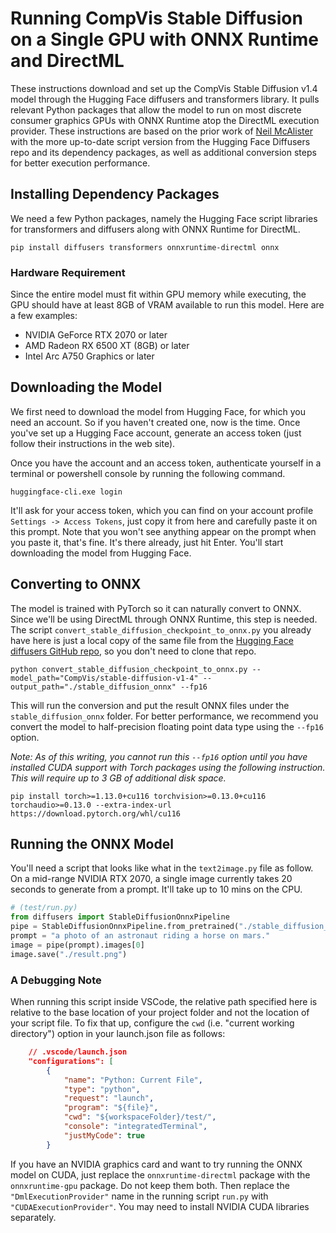 # Running CompVis Stable Diffusion on a Single GPU with ONNX Runtime and DirectML

These instructions download and set up the CompVis Stable Diffusion v1.4 model through the Hugging Face diffusers and transformers library. It pulls relevant Python packages that allow the model to run on most discrete consumer graphics GPUs with ONNX Runtime atop the DirectML execution provider. These instructions are based on the prior work of [Neil McAlister](https://www.travelneil.com/stable-diffusion-windows-amd.html) with the more up-to-date script version from the Hugging Face Diffusers repo and its dependency packages, as well as additional conversion steps for better execution performance.

## Installing Dependency Packages

We need a few Python packages, namely the Hugging Face script libraries for transformers and diffusers along with ONNX Runtime for DirectML.

```
pip install diffusers transformers onnxruntime-directml onnx
```

### Hardware Requirement
Since the entire model must fit within GPU memory while executing, the GPU should have at least 8GB of VRAM available to run this model. Here are a few examples:
- NVIDIA GeForce RTX 2070 or later
- AMD Radeon RX 6500 XT (8GB) or later
- Intel Arc A750 Graphics or later 

## Downloading the Model
We first need to download the model from Hugging Face, for which you need an account. So if you haven't created one, now is the time. Once you've set up a Hugging Face account, generate an access token (just follow their instructions in the web site).

Once you have the account and an access token, authenticate yourself in a terminal or powershell console by running the following command.

```
huggingface-cli.exe login
```

It'll ask for your access token, which you can find on your account profile `Settings -> Access Tokens`, just copy it from here and carefully paste it on this prompt. Note that you won't see anything appear on the prompt when you paste it, that's fine. It's there already, just hit Enter. You'll start downloading the model from Hugging Face.

## Converting to ONNX

The model is trained with PyTorch so it can naturally convert to ONNX. Since we'll be using DirectML through ONNX Runtime, this step is needed. The script `convert_stable_diffusion_checkpoint_to_onnx.py` you already have here is just a local copy of the same file from the [Hugging Face diffusers GitHub repo](https://github.com/HuggingFace/diffusers/blob/main/scripts/convert_stable_diffusion_checkpoint_to_onnx.py), so you don't need to clone that repo.

```
python convert_stable_diffusion_checkpoint_to_onnx.py --model_path="CompVis/stable-diffusion-v1-4" --output_path="./stable_diffusion_onnx" --fp16
```

This will run the conversion and put the result ONNX files under the `stable_diffusion_onnx` folder. For better performance, we recommend you convert the model to half-precision floating point data type using the `--fp16` option.

_Note: As of this writing, you cannot run this `--fp16` option until you have installed CUDA support with Torch packages using the following instruction. This will require up to 3 GB of additional disk space._

```
pip install torch>=1.13.0+cu116 torchvision>=0.13.0+cu116 torchaudio>=0.13.0 --extra-index-url https://download.pytorch.org/whl/cu116
```

## Running the ONNX Model

You'll need a script that looks like what in the `text2image.py` file as follow. On a mid-range NVIDIA RTX 2070, a single image currently takes 20 seconds to generate from a prompt. It'll take up to 10 mins on the CPU.

```python
# (test/run.py)
from diffusers import StableDiffusionOnnxPipeline
pipe = StableDiffusionOnnxPipeline.from_pretrained("./stable_diffusion_onnx", provider="DmlExecutionProvider")
prompt = "a photo of an astronaut riding a horse on mars."
image = pipe(prompt).images[0]
image.save("./result.png")
```

### A Debugging Note
When running this script inside VSCode, the relative path specified here is relative to the base location of your project folder and not the location of your script file. To fix that up, configure the `cwd` (i.e. "current working directory") option in your launch.json file as follows:

```json
    // .vscode/launch.json
    "configurations": [
        {
            "name": "Python: Current File",
            "type": "python",
            "request": "launch",
            "program": "${file}",
            "cwd": "${workspaceFolder}/test/",
            "console": "integratedTerminal",
            "justMyCode": true
        }
```

If you have an NVIDIA graphics card and want to try running the ONNX model on CUDA, just replace the `onnxruntime-directml` package with the `onnxruntime-gpu` package. Do not keep them both. Then replace the `"DmlExecutionProvider"` name in the running script `run.py` with `"CUDAExecutionProvider"`. You may need to install NVIDIA CUDA libraries separately.
